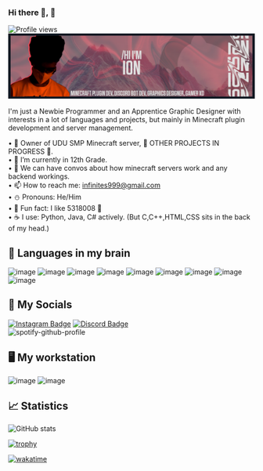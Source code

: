 ### Hi there 👋, 👀
![Profile views](https://gpvc.arturio.dev/captainion2119)  
![](https://raw.githubusercontent.com/captainion2119/captainion2119/b7690092be4d5209506de416fa45b86e5a40bd51/media/banner.png)

I'm just a Newbie Programmer and an Apprentice Graphic Designer with interests in a lot of languages and projects, but mainly in Minecraft plugin development and server management.

• 🔭 Owner of UDU SMP Minecraft server, 🚧 OTHER PROJECTS IN PROGRESS 🚧.  
• 🌴 I’m currently in 12th Grade.  
• 💬 We can have convos about how minecraft servers work and any backend workings.  
• 📫 How to reach me: infinites999@gmail.com  
• ⛄️ Pronouns: He/Him  
• 🍪 Fun fact: I like 5318008 👀  
• ☕ I use: Python, Java, C# actively. (But C,C++,HTML,CSS sits in the back of my head.)

## 🧠 Languages in my brain
![image](https://img.shields.io/badge/C%23-239120?style=for-the-badge&logo=c-sharp&logoColor=white) ![image](https://img.shields.io/badge/Java-ED8B00?style=for-the-badge&logo=java&logoColor=white) ![image](https://img.shields.io/badge/Python-FFD43B?style=for-the-badge&logo=python&logoColor=blue) ![image](https://img.shields.io/badge/MySQL-005C84?style=for-the-badge&logo=mysql&logoColor=white) ![image](https://img.shields.io/badge/-HTML-orange?style=for-the-badge&logo=html5&logoColor=white) ![image](https://img.shields.io/badge/-CSS-blue?style=for-the-badge&logo=css3&logoColor=white) ![image](https://img.shields.io/badge/-JavaScript-yellow?style=for-the-badge&logo=javascript&logoColor=white) ![image](https://img.shields.io/badge/-React-blue?style=for-the-badge&logo=react&logoColor=white) ![image](https://img.shields.io/badge/-Next.js-green?style=for-the-badge&logo=next.js&logoColor=white)

## 🔗 My Socials
[![Instagram Badge](https://img.shields.io/badge/Instagram-E4405F?style=for-the-badge&logo=instagram&logoColor=white)](https://www.instagram.com/adithya.2119/)
[![Discord Badge](https://img.shields.io/badge/Discord-7289DA?style=for-the-badge&logo=discord&logoColor=white)](https://discord.com/users/402442664936472586)   
![spotify-github-profile](https://spotify-github-profile.vercel.app/api/view?uid=rjo3jw0ks85vtz14ysv5dqbwa&cover_image=false&theme=default&bar_color=53b14f&bar_color_cover=false)

## 🖥️ My workstation
![image](https://img.shields.io/badge/-RTX--2070S-brightgreen?style=for-the-badge&logo=nvidia&logoColor=white) ![image](https://img.shields.io/badge/-INTEL%20Core%20i5%2010th%20gen-blue?style=for-the-badge&logo=intel&logoColor=white)

## 📈 Statistics
![GitHub stats](https://github-readme-stats.vercel.app/api?username=captainion2119&show_icons=true&theme=aura_dark)   

[![trophy](https://github-profile-trophy.vercel.app/?username=captainion2119&theme=onedark)](https://github.com/ryo-ma/github-profile-trophy&theme=onedark)

[![wakatime](https://wakatime.com/badge/user/0f114570-49f0-4757-8a26-ea8f48087145.svg?style=for-the-badge)](https://wakatime.com/@0f114570-49f0-4757-8a26-ea8f48087145)
